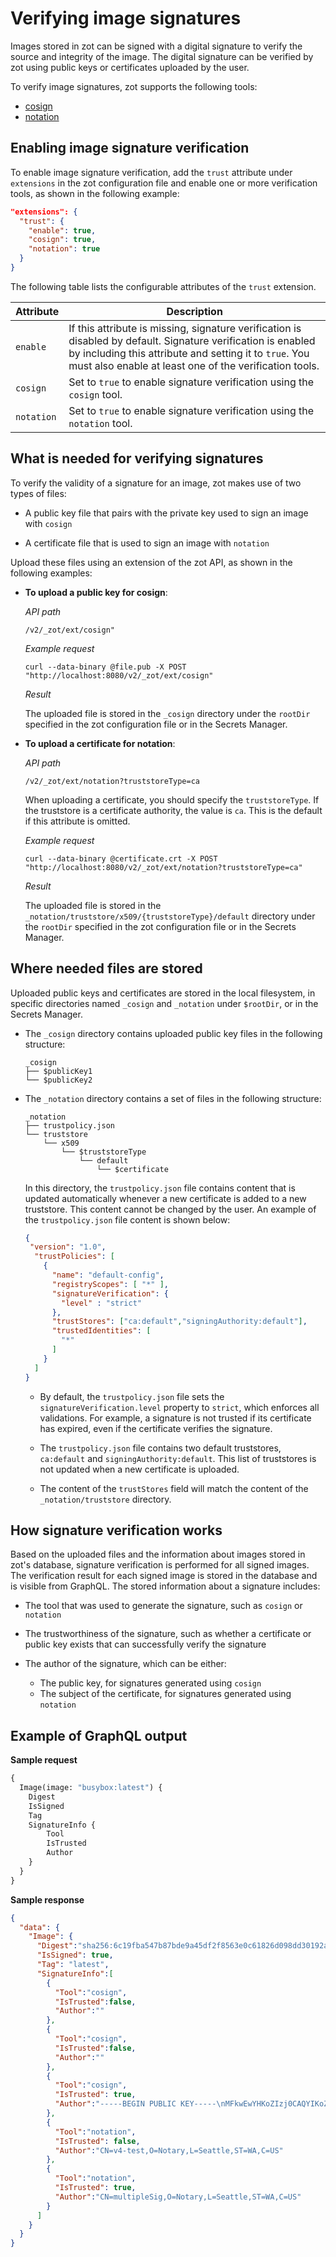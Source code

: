 # Verifying image signatures

Images stored in zot can be signed with a digital signature to verify the source and integrity of the image. The digital signature can be verified by zot using public keys or certificates uploaded by the user.

To verify image signatures, zot supports the following tools:

- [cosign](https://docs.sigstore.dev/cosign/overview/)
- [notation](https://github.com/notaryproject/notation)

## Enabling image signature verification

To enable image signature verification, add the `trust` attribute under `extensions` in the zot configuration file and enable one or more verification tools, as shown in the following example:

```json
"extensions": {
  "trust": {
    "enable": true,
    "cosign": true,
    "notation": true
  }
}
```

The following table lists the configurable attributes of the `trust` extension.

| Attribute  |Description  |
|------------|-------------|
| `enable`   | If this attribute is missing, signature verification is disabled by default. Signature verification is enabled by including this attribute and setting it to `true`.  You must also enable at least one of the verification tools. |
| `cosign`   | Set to `true` to enable signature verification using the `cosign` tool.  |
| `notation` | Set to `true` to enable signature verification using the `notation` tool.  |


## What is needed for verifying signatures

To verify the validity of a signature for an image, zot makes use of two types of files:

- A public key file that pairs with the private key used to sign an image with `cosign` 

- A certificate file that is used to sign an image with `notation`

Upload these files using an extension of the zot API, as shown in the following examples:

- **To upload a public key for cosign**: 

    *API path*
    ```
    /v2/_zot/ext/cosign"
    ```
    *Example request*
    ```
    curl --data-binary @file.pub -X POST "http://localhost:8080/v2/_zot/ext/cosign"
    ```
    *Result*

    The uploaded file is stored in the `_cosign` directory under the `rootDir` specified in the zot configuration file or in the Secrets Manager.

- **To upload a certificate for notation**:

    *API path*
    ```
    /v2/_zot/ext/notation?truststoreType=ca
    ```

    When uploading a certificate, you should specify the `truststoreType`. If the truststore is a certificate authority, the value is `ca`. This is the default if this attribute is omitted.

    *Example request*
    ```
    curl --data-binary @certificate.crt -X POST "http://localhost:8080/v2/_zot/ext/notation?truststoreType=ca"
    ```
    *Result*

    The uploaded file is stored in the  `_notation/truststore/x509/{truststoreType}/default` directory under the `rootDir` specified in the zot configuration file or in the Secrets Manager. 

## Where needed files are stored

 Uploaded public keys and certificates are stored in the local filesystem, in specific directories named `_cosign` and `_notation` under `$rootDir`, or in the Secrets Manager.

- The `_cosign` directory contains uploaded public key files in the following structure:

    ```shell
    _cosign
    ├── $publicKey1
    └── $publicKey2
    ```

- The `_notation` directory contains a set of files in the following structure:

    ```shell
    _notation
    ├── trustpolicy.json
	└── truststore
	    └── x509
	        └── $truststoreType
	            └── default
	                └── $certificate
    ```

    In this directory, the `trustpolicy.json` file contains content that is updated automatically whenever a new certificate is added to a new truststore. This content cannot be changed by the user. An example of the `trustpolicy.json` file content is shown below:

    ```json
    {
     "version": "1.0",
      "trustPolicies": [
        {
          "name": "default-config",
          "registryScopes": [ "*" ],
          "signatureVerification": {
            "level" : "strict" 
          },
          "trustStores": ["ca:default","signingAuthority:default"],
          "trustedIdentities": [
            "*"
          ]
        }
      ]
    }
    ```

    - By default, the `trustpolicy.json` file sets the `signatureVerification.level` property to `strict`, which enforces all validations. For example, a signature is not trusted if its certificate has expired, even if the certificate verifies the signature.

    - The `trustpolicy.json` file contains two default truststores, `ca:default` and `signingAuthority:default`. This list of truststores is not updated when a new certificate is uploaded.

    - The content of the `trustStores` field will match the content of the `_notation/truststore` directory.

## How signature verification works

 Based on the uploaded files and the information about images stored in zot's database, signature verification is performed for all signed images. The verification result for each signed image is stored in the database and is visible from GraphQL. The stored information about a signature includes:

- The tool that was used to generate the signature, such as `cosign` or `notation`
- The trustworthiness of the signature, such as whether a certificate or public key exists that can successfully verify the signature
- The author of the signature, which can be either:

    - The public key, for signatures generated using `cosign`
    - The subject of the certificate, for signatures generated using `notation`

## Example of GraphQL output

**Sample request**

```graphql
{
  Image(image: "busybox:latest") {
    Digest
    IsSigned
    Tag
    SignatureInfo {
        Tool
        IsTrusted
        Author
    }
  }
}
```

**Sample response**

```json
{
  "data": {
    "Image": {
      "Digest":"sha256:6c19fba547b87bde9a45df2f8563e0c61826d098dd30192a2c8b86da1e1a6360",
      "IsSigned": true,
      "Tag": "latest",
      "SignatureInfo":[
        {
          "Tool":"cosign",
          "IsTrusted":false,
          "Author":""
        },
        {
          "Tool":"cosign",
          "IsTrusted":false,
          "Author":""
        },
        {
          "Tool":"cosign",
          "IsTrusted": true,
          "Author":"-----BEGIN PUBLIC KEY-----\nMFkwEwYHKoZIzj0CAQYIKoZIzj0DAQcDQgAE9pN+/hGcFlh4YYaNvZxNvuh8Qyhl\npURz77qScOHe3DqdmiWiuqIseyhEdjEDwpL6fHRwu3a2Nd9wbKqm0la76w==\n-----END PUBLIC KEY-----\n"
        },
        {
          "Tool":"notation",
          "IsTrusted": false,
          "Author":"CN=v4-test,O=Notary,L=Seattle,ST=WA,C=US"
        },
        {
          "Tool":"notation",
          "IsTrusted": true,
          "Author":"CN=multipleSig,O=Notary,L=Seattle,ST=WA,C=US"
        }
      ]
    }
  }
}
```